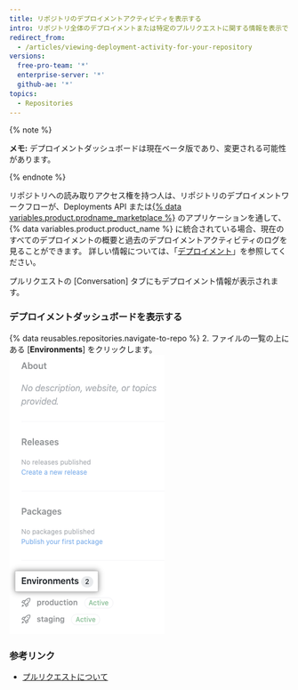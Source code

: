 ```yaml
---
title: リポジトリのデプロイメントアクティビティを表示する
intro: リポジトリ全体のデプロイメントまたは特定のプルリクエストに関する情報を表示できます。
redirect_from:
  - /articles/viewing-deployment-activity-for-your-repository
versions:
  free-pro-team: '*'
  enterprise-server: '*'
  github-ae: '*'
topics:
  - Repositories
---
```


{% note %}

**メモ:** デプロイメントダッシュボードは現在ベータ版であり、変更される可能性があります。

{% endnote %}

リポジトリへの読み取りアクセス権を持つ人は、リポジトリのデプロイメントワークフローが、Deployments API または[{% data variables.product.prodname_marketplace %}](https://github.com/marketplace/category/deployment) のアプリケーションを通して、{% data variables.product.product_name %} に統合されている場合、現在のすべてのデプロイメントの概要と過去のデプロイメントアクティビティのログを見ることができます。 詳しい情報については、「[デプロイメント](/rest/reference/repos#deployments)」を参照してください。

プルリクエストの [Conversation] タブにもデプロイメント情報が表示されます。

### デプロイメントダッシュボードを表示する

{% data reusables.repositories.navigate-to-repo %}
2. ファイルの一覧の上にある [**Environments**] をクリックします。 ![リポジトリページ上部の [Environments]](/assets/images/help/repository/environments.png)

### 参考リンク
 - [プルリクエストについて](/articles/about-pull-requests)
